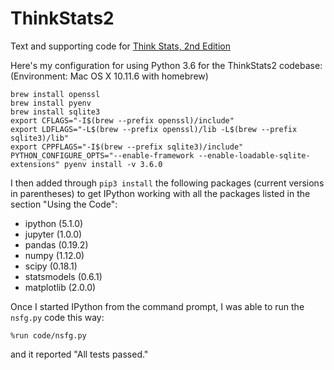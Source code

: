 ThinkStats2
===========

Text and supporting code for [Think Stats, 2nd Edition](http://greenteapress.com/thinkstats2/index.html)

Here's my configuration for using Python 3.6  for the ThinkStats2 codebase: (Environment: Mac OS X 10.11.6 with homebrew)

```
brew install openssl
brew install pyenv
brew install sqlite3
export CFLAGS="-I$(brew --prefix openssl)/include"
export LDFLAGS="-L$(brew --prefix openssl)/lib -L$(brew --prefix sqlite3)/lib"
export CPPFLAGS="-I$(brew --prefix sqlite3)/include"
PYTHON_CONFIGURE_OPTS="--enable-framework --enable-loadable-sqlite-extensions" pyenv install -v 3.6.0
```

I then added through `pip3 install` the following packages (current versions in parentheses) to get IPython working with all the packages listed in the section "Using the Code":

- ipython (5.1.0)
- jupyter (1.0.0)
- pandas (0.19.2)
- numpy (1.12.0)
- scipy (0.18.1)
- statsmodels (0.6.1)
- matplotlib (2.0.0)

Once I started IPython from the command prompt, I was able to run the `nsfg.py` code this way:

```
%run code/nsfg.py
```

and it reported "All tests passed."
